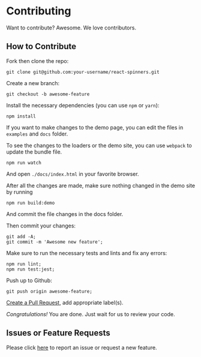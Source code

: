 # Contributing

Want to contribute? Awesome. We love contributors.

## How to Contribute

Fork then clone the repo:

    git clone git@github.com:your-username/react-spinners.git

Create a new branch:

    git checkout -b awesome-feature

Install the necessary dependencies (you can use `npm` or `yarn`):

    npm install

If you want to make changes to the demo page, you can edit the files in `examples` and `docs` folder.

To see the changes to the loaders or the demo site, you can use `webpack` to update the bundle file.

    npm run watch

And open `./docs/index.html` in your favorite browser.

After all the changes are made, make sure nothing changed in the demo site by running

    npm run build:demo

And commit the file changes in the docs folder.

Then commit your changes:

    git add -A;
    git commit -m 'Awesome new feature';

Make sure to run the necessary tests and lints and fix any errors:

    npm run lint;
    npm run test:jest;

Push up to Github:

    git push origin awesome-feature;

[Create a Pull Request][pr], add appropriate label(s).

[pr]: https://www.github.com/davidhu2000/react-spinners/compare/

_Congratulations!_ You are done. Just wait for us to review your code.

## Issues or Feature Requests

Please click [here](https://github.com/davidhu2000/react-spinners/issues/new) to report an issue or request a new feature.
